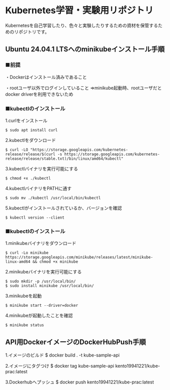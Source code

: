 # Kubernetes学習・実験用リポジトリ
Kubernetesを自己学習したり、色々と実験したりするための資材を保管するためのリポジトリです。

## Ubuntu 24.04.1 LTSへのminikubeインストール手順
### ■前提
・Dockerはインストール済みであること

・rootユーザ以外でログインしていること
⇒minikube起動時、rootユーザだとdocker driverを利用できないため

### ■kubectlのインストール
1.curlをインストール
```
$ sudo apt install curl
```
2.kubectlをダウンロード
```
$ curl -LO "https://storage.googleapis.com/kubernetes-release/release/$(curl -s https://storage.googleapis.com/kubernetes-release/release/stable.txt)/bin/linux/amd64/kubectl"
```
3.kubectlバイナリを実行可能にする
```
$ chmod +x ./kubectl
```
4.kubectlバイナリをPATHに通す
```
$ sudo mv ./kubectl /usr/local/bin/kubectl
```
5.kubectlがインストールされているか、バージョンを確認
```
$ kubectl version --client
```
### ■kubectlのインストール
1.minikubeバイナリをダウンロード
```
$ curl -Lo minikube https://storage.googleapis.com/minikube/releases/latest/minikube-linux-amd64 && chmod +x minikube
```
2.minikubeバイナリを実行可能にする
```
$ sudo mkdir -p /usr/local/bin/
$ sudo install minikube /usr/local/bin/
```
3.minikubeを起動
```
$ minikube start --driver=docker
```
4.minikubeが起動したことを確認
```
$ minikube status
```

## API用DockerイメージのDockerHubPush手順
1.イメージのビルド
$ docker build . -t kube-sample-api

2.イメージにタグつけ
$ docker tag kube-sample-api kento19941221/kube-prac:latest

3.Dockerhubへプッシュ
$ docker push kento19941221/kube-prac:latest